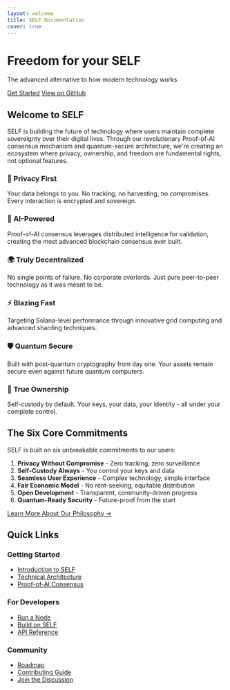 ```yaml
---
layout: welcome
title: SELF Documentation
cover: true
---
```


<div class="hero-section">
  <h1>Freedom for your SELF</h1>
  <p>The advanced alternative to how modern technology works</p>
  <a href="/docs/introduction/" class="btn btn-primary">Get Started</a>
  <a href="https://github.com/SELF-Technology/self-chain-public" class="btn btn-outline">View on GitHub</a>
</div>

## Welcome to SELF

SELF is building the future of technology where users maintain complete sovereignty over their digital lives. Through our revolutionary Proof-of-AI consensus mechanism and quantum-secure architecture, we're creating an ecosystem where privacy, ownership, and freedom are fundamental rights, not optional features.

<div class="feature-grid">
  <div class="feature-card">
    <h3>🔐 Privacy First</h3>
    <p>Your data belongs to you. No tracking, no harvesting, no compromises. Every interaction is encrypted and sovereign.</p>
  </div>
  <div class="feature-card">
    <h3>🤖 AI-Powered</h3>
    <p>Proof-of-AI consensus leverages distributed intelligence for validation, creating the most advanced blockchain consensus ever built.</p>
  </div>
  <div class="feature-card">
    <h3>🌍 Truly Decentralized</h3>
    <p>No single points of failure. No corporate overlords. Just pure peer-to-peer technology as it was meant to be.</p>
  </div>
  <div class="feature-card">
    <h3>⚡ Blazing Fast</h3>
    <p>Targeting Solana-level performance through innovative grid computing and advanced sharding techniques.</p>
  </div>
  <div class="feature-card">
    <h3>🛡️ Quantum Secure</h3>
    <p>Built with post-quantum cryptography from day one. Your assets remain secure even against future quantum computers.</p>
  </div>
  <div class="feature-card">
    <h3>💎 True Ownership</h3>
    <p>Self-custody by default. Your keys, your data, your identity - all under your complete control.</p>
  </div>
</div>

## The Six Core Commitments

SELF is built on six unbreakable commitments to our users:

1. **Privacy Without Compromise** - Zero tracking, zero surveillance
2. **Self-Custody Always** - You control your keys and data
3. **Seamless User Experience** - Complex technology, simple interface
4. **Fair Economic Model** - No rent-seeking, equitable distribution
5. **Open Development** - Transparent, community-driven progress
6. **Quantum-Ready Security** - Future-proof from the start

[Learn More About Our Philosophy →](/docs/approach/philosophy/)

## Quick Links

### Getting Started
- [Introduction to SELF](/docs/introduction/)
- [Technical Architecture](/docs/technical/architecture/)
- [Proof-of-AI Consensus](/docs/technical/poai/)

### For Developers
- [Run a Node](/docs/developers/node-setup/)
- [Build on SELF](/docs/developers/quickstart/)
- [API Reference](/docs/developers/api/)

### Community
- [Roadmap](/docs/roadmap/)
- [Contributing Guide](/docs/community/contributing/)
- [Join the Discussion](https://github.com/SELF-Technology/self-chain-public/discussions)
